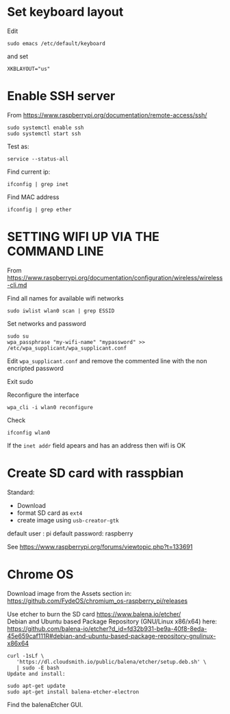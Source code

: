 
Set keyboard layout
===================================================================================

Edit

    sudo emacs /etc/default/keyboard

and set 

    XKBLAYOUT="us"


Enable SSH server
===================================================================================

From
<https://www.raspberrypi.org/documentation/remote-access/ssh/>

    sudo systemctl enable ssh
    sudo systemctl start ssh

Test as:

    service --status-all

Find current ip:

    ifconfig | grep inet

Find MAC address

    ifconfig | grep ether 



SETTING WIFI UP VIA THE COMMAND LINE
===================================================================================

From 
<https://www.raspberrypi.org/documentation/configuration/wireless/wireless-cli.md>

Find all names for available wifi networks

    sudo iwlist wlan0 scan | grep ESSID

Set networks and password

    sudo su
    wpa_passphrase "my-wifi-name" "mypassword" >> /etc/wpa_supplicant/wpa_supplicant.conf

Edit `wpa_supplicant.conf` and remove the commented line with the non encripted password

Exit sudo 

Reconfigure the interface

    wpa_cli -i wlan0 reconfigure
    
Check

    ifconfig wlan0
    
If the `inet addr` field apears and has an address then wifi is OK


Create SD card with rasspbian
===================================================================================

Standard:

- Download
- format SD card as `ext4`
- create image using `usb-creator-gtk`

default user : pi
default password: raspberry

See
<https://www.raspberrypi.org/forums/viewtopic.php?t=133691>



Chrome OS
===================================================================================

Download image from the Assets section in:
<https://github.com/FydeOS/chromium_os-raspberry_pi/releases>

Use etcher to burn the SD card <https://www.balena.io/etcher/>  
Debian and Ubuntu based Package Repository (GNU/Linux x86/x64) here:  
https://github.com/balena-io/etcher?d_id=fd32b931-be9a-40f8-8eda-45e659caf111R#debian-and-ubuntu-based-package-repository-gnulinux-x86x64

```
curl -1sLf \
   'https://dl.cloudsmith.io/public/balena/etcher/setup.deb.sh' \
   | sudo -E bash
Update and install:

sudo apt-get update
sudo apt-get install balena-etcher-electron
```

Find the balenaEtcher GUI.
